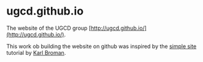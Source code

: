 ugcd.github.io
==============

The website of the UGCD group [http://ugcd.github.io/](http://ugcd.github.io/).

This work ob building the website on github was inspired by the [simple site](http://kbroman.org/simple_site/) tutorial by [Karl Broman](http://kbroman.org/).
